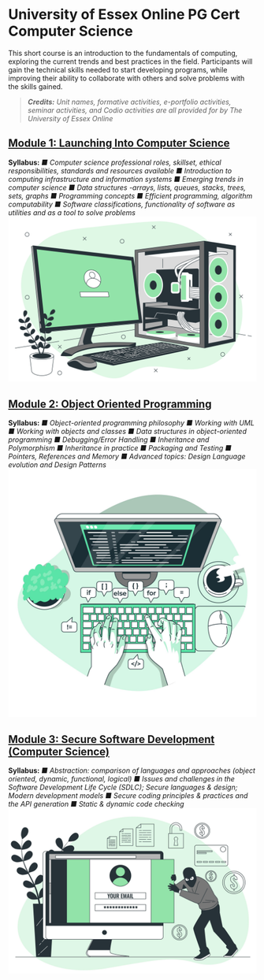 # University of Essex Online PG Cert Computer Science<br>
This short course is an introduction to the fundamentals of computing, exploring the current trends and best practices in the field. Participants will gain the technical skills needed to start developing programs, while improving their ability to collaborate with others and solve problems with the skills gained.
>_**Credits:**
Unit names, formative activities, e-portfolio activities, seminar activities, and Codio activities are all provided for by The University of Essex Online_<br>

## [Module 1: Launching Into Computer Science](https://patzsantos.github.io/e-portfolio-uoeo/lcs_landing)<br>
**Syllabus:**
_■ Computer science professional roles, skillset, ethical responsibilities, standards and resources available
■ Introduction to computing infrastructure and information systems
■ Emerging trends in computer science
■ Data structures -arrays, lists, queues, stacks,
trees, sets, graphs
■ Programming concepts
■ Efficient programming, algorithm computability
■ Software classifications, functionality of software as utilities and as a tool to solve problems_<br>
<img src="images/module1.jpeg?raw=true"/>
<br>
## [Module 2: Object Oriented Programming](https://patzsantos.github.io/e-portfolio-uoeo/oop_landing)<br>
**Syllabus:**
_■ Object-oriented programming philosophy
■ Working with UML
■ Working with objects and classes
■ Data structures in object-oriented programming ■ Debugging/Error Handling
■ Inheritance and Polymorphism
■ Inheritance in practice
■ Packaging and Testing
■ Pointers, References and Memory
■ Advanced topics: Design Language evolution and Design Patterns_
<br>
<img src="images/module2.jpeg?raw=true"/>
<br>
## [Module 3: Secure Software Development (Computer Science)](https://patzsantos.github.io/e-portfolio-uoeo/ssdcs_landing)<br>
**Syllabus:**
_■ Abstraction: comparison of languages and approaches (object oriented, dynamic, functional, logical)
■ Issues and challenges in the Software Development Life Cycle (SDLC); Secure languages & design; Modern development models
■ Secure coding principles & practices and the API generation
■ Static & dynamic code checking_
<img src="images/module3.jpeg?raw=true"/>
<br>



